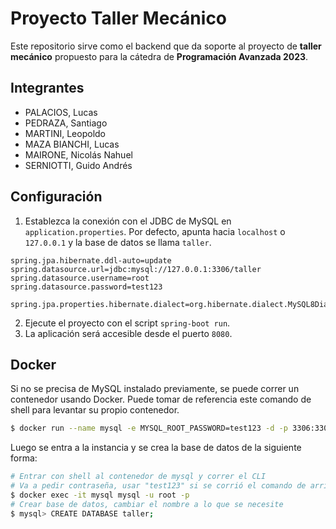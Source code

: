 # Proyecto Taller Mecánico

Este repositorio sirve como el backend que da soporte al proyecto de **taller mecánico** propuesto para la cátedra de **Programación Avanzada 2023**.

## Integrantes
- PALACIOS, Lucas
- PEDRAZA, Santiago
- MARTINI, Leopoldo
- MAZA BIANCHI, Lucas
- MAIRONE, Nicolás Nahuel
- SERNIOTTI, Guido Andrés

## Configuración
1. Establezca la conexión con el JDBC de MySQL en `application.properties`. Por defecto, apunta hacia `localhost` o `127.0.0.1` y la base de datos se llama `taller`.

```
spring.jpa.hibernate.ddl-auto=update
spring.datasource.url=jdbc:mysql://127.0.0.1:3306/taller
spring.datasource.username=root
spring.datasource.password=test123

spring.jpa.properties.hibernate.dialect=org.hibernate.dialect.MySQL8Dialect
```

2. Ejecute el proyecto con el script `spring-boot run`.
3. La aplicación será accesible desde el puerto `8080`.

## Docker
Si no se precisa de MySQL instalado previamente, se puede correr un contenedor usando Docker. Puede tomar de referencia este comando de shell para levantar su propio contenedor.
```bash
$ docker run --name mysql -e MYSQL_ROOT_PASSWORD=test123 -d -p 3306:3306 mysql:latest
```

Luego se entra a la instancia y se crea la base de datos de la siguiente forma:
```bash
# Entrar con shell al contenedor de mysql y correr el CLI
# Va a pedir contraseña, usar "test123" si se corrió el comando de arriba como estaba
$ docker exec -it mysql mysql -u root -p
# Crear base de datos, cambiar el nombre a lo que se necesite
$ mysql> CREATE DATABASE taller;
```